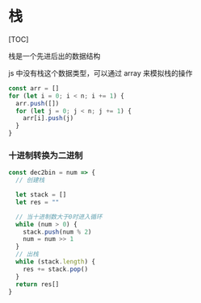 # 栈

[TOC]

栈是一个先进后出的数据结构

js 中没有栈这个数据类型，可以通过 array 来模拟栈的操作

```js
const arr = []
for (let i = 0; i < n; i += 1) {
  arr.push([])
  for (let j = 0; j < n; j += 1) {
    arr[i].push(j)
  }
}
```

### 十进制转换为二进制

```js
const dec2bin = num => {
  // 创建栈

  let stack = []
  let res = ""

  // 当十进制数大于0时进入循环
  while (num > 0) {
    stack.push(num % 2)
    num = num >> 1
  }
  // 出栈
  while (stack.length) {
    res += stack.pop()
  }
  return res[]
}
```
